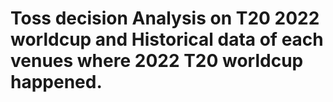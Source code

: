 # Toss decision Analysis on T20 2022 worldcup and Historical data of each venues where 2022 T20 worldcup happened.
